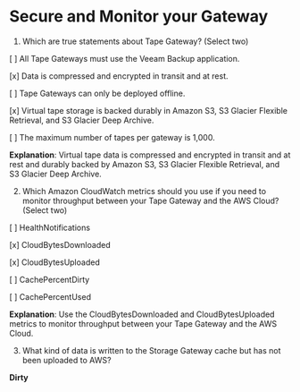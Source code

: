 # Secure and Monitor your Gateway

1. Which are true statements about Tape Gateway? (Select two)

[ ] All Tape Gateways must use the Veeam Backup application.

[x] Data is compressed and encrypted in transit and at rest.

[ ] Tape Gateways can only be deployed offline.

[x] Virtual tape storage is backed durably in Amazon S3, S3 Glacier Flexible Retrieval, and S3 Glacier Deep Archive.

[ ] The maximum number of tapes per gateway is 1,000.

**Explanation**: Virtual tape data is compressed and encrypted in transit and at rest and durably backed by Amazon S3, S3 Glacier Flexible Retrieval, and S3 Glacier Deep Archive.

2. Which Amazon CloudWatch metrics should you use if you need to monitor throughput between your Tape Gateway and the AWS Cloud? (Select two)

[ ] HealthNotifications

[x] CloudBytesDownloaded

[x] CloudBytesUploaded

[ ] CachePercentDirty

[ ] CachePercentUsed

**Explanation**: Use the CloudBytesDownloaded and CloudBytesUploaded metrics to monitor throughput between your Tape Gateway and the AWS Cloud.

3. What kind of data is written to the Storage Gateway cache but has not been uploaded to AWS?

**Dirty**
